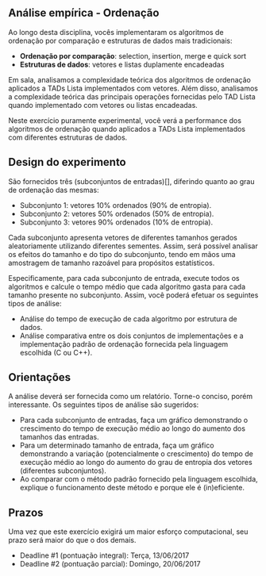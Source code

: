 ## Análise empírica - Ordenação

Ao longo desta disciplina, vocês implementaram os algoritmos de ordenação por comparação e estruturas de dados mais tradicionais:
* **Ordenação por comparação**: selection, insertion, merge e quick sort
* **Estruturas de dados**: vetores e listas duplamente encadeadas

Em sala, analisamos a complexidade teórica dos algoritmos de ordenação aplicados a TADs Lista implementados com vetores. Além disso,
analisamos a complexidade teórica das principais operações fornecidas pelo TAD Lista quando implementado com vetores ou listas encadeadas.

Neste exercício puramente experimental, você verá a performance dos algoritmos de ordenação quando aplicados a TADs Lista implementados com
diferentes estruturas de dados.

## Design do experimento

São fornecidos três (subconjuntos de entradas)[], diferindo quanto ao grau de ordenação das mesmas:

* Subconjunto 1: vetores 10% ordenados (90% de entropia).
* Subconjunto 2: vetores 50% ordenados (50% de entropia).
* Subconjunto 3: vetores 90% ordenados (10% de entropia).

Cada subconjunto apresenta vetores de diferentes tamanhos gerados aleatoriamente utilizando diferentes sementes. Assim, será possível analisar os efeitos do tamanho e do tipo do subconjunto, tendo em mãos uma amostragem de tamanho razoável para propósitos estatísticos.

Especificamente, para cada subconjunto de entrada, execute todos os algoritmos e calcule o tempo médio que cada algoritmo gasta para cada tamanho presente no subconjunto. Assim, você poderá efetuar os seguintes tipos de análise:

* Análise do tempo de execução de cada algoritmo por estrutura de dados.
* Análise comparativa entre os dois conjuntos de implementações e a implementação padrão de ordenação fornecida pela linguagem escolhida (C ou C++).

## Orientações

A análise deverá ser fornecida como um relatório. Torne-o conciso, porém interessante. Os seguintes tipos de análise são sugeridos:

* Para cada subconjunto de entradas, faça um gráfico demonstrando o crescimento do tempo de execução médio ao longo do aumento dos tamanhos das entradas.
* Para um determinado tamanho de entrada, faça um gráfico demonstrando a variação (potencialmente o crescimento) do tempo de execução médio ao longo do aumento do grau de entropia dos vetores (diferentes subconjuntos).
* Ao comparar com o método padrão fornecido pela linguagem escolhida, explique o funcionamento deste método e porque ele é (in)eficiente.

## Prazos

Uma vez que este exercício exigirá um maior esforço computacional, seu prazo será maior do que o dos demais.
* Deadline #1 (pontuação integral): Terça, 13/06/2017</li>
* Deadline #2 (pontuação parcial): Domingo, 20/06/2017</li>


